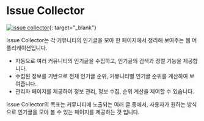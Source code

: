 # Issue Collector

[![issue collector](https://s3.us-west-2.amazonaws.com/secure.notion-static.com/2a8c5671-2ec9-4d93-ad00-cf46ad15d693/1._.jpg?X-Amz-Algorithm=AWS4-HMAC-SHA256&X-Amz-Credential=AKIAT73L2G45O3KS52Y5%2F20200829%2Fus-west-2%2Fs3%2Faws4_request&X-Amz-Date=20200829T063303Z&X-Amz-Expires=86400&X-Amz-Signature=a31695306bad17ee4bfe3dce8a322b264cd049dafd9fcabd36138838801d427e&X-Amz-SignedHeaders=host&response-content-disposition=filename%20%3D%221._.jpg%22)](http://issue.xu4.zz.am){: target="_blank"}

Issue Collector는 각 커뮤니티의 인기글을 모아 한 페이지에서 정리해 보여주는 웹 어플리케이션입니다.

- 자동으로 여러 커뮤니티의 인기글을 수집하고, 인기글의 검색과 정렬 기능을 제공합니다.
- 수집된 정보를 기반으로 전체 인기글 순위, 커뮤니티별 인기글 순위를 계산하여 보여줍니다.
- 관리자 페이지를 제공하여 정보 관리, 정보 수집, 순위 계산을 제어할 수 있습니다.

Issue Collector의 목표는 커뮤니티에 노출되는 여러 글 중에서, 사용자가 원하는 방식으로 인기글을 모아 볼 수 있는 페이지를 제공하는 것 입니다.
